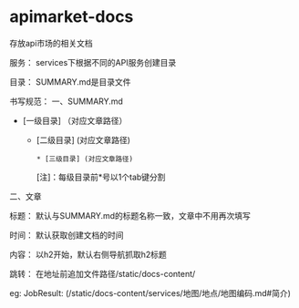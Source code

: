 # apimarket-docs
存放api市场的相关文档

服务： services下根据不同的API服务创建目录

目录： SUMMARY.md是目录文件

书写规范： 一、SUMMARY.md

* [一级目录] （对应文章路径）
  * [二级目录] (对应文章路径)
      
        * [三级目录] (对应文章路径)
    [注]：每级目录前*号以1个tab键分割

二、文章

标题： 默认与SUMMARY.md的标题名称一致，文章中不用再次填写

时间： 默认获取创建文档的时间

内容： 以h2开始，默认右侧导航抓取h2标题

跳转： 在地址前追加文件路径/static/docs-content/

   eg:  JobResult: (/static/docs-content/services/地图/地点/地图编码.md#简介)
